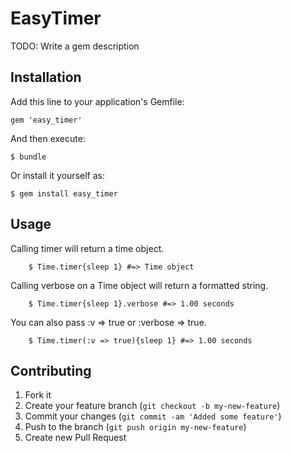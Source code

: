 # EasyTimer

TODO: Write a gem description

## Installation

Add this line to your application's Gemfile:

    gem 'easy_timer'

And then execute:

    $ bundle

Or install it yourself as:

    $ gem install easy_timer

## Usage
Calling timer will return a time object.
		
		$ Time.timer{sleep 1} #=> Time object

Calling verbose on a Time object will return a formatted string.
		
		$ Time.timer{sleep 1}.verbose #=> 1.00 seconds

You can also pass :v => true or :verbose => true.
		
		$ Time.timer(:v => true){sleep 1} #=> 1.00 seconds


## Contributing

1. Fork it
2. Create your feature branch (`git checkout -b my-new-feature`)
3. Commit your changes (`git commit -am 'Added some feature'`)
4. Push to the branch (`git push origin my-new-feature`)
5. Create new Pull Request

